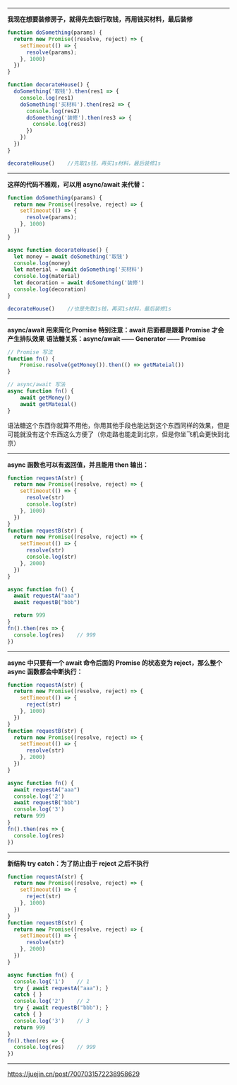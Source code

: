 
---

**我现在想要装修房子，就得先去银行取钱，再用钱买材料，最后装修**

```javascript
function doSomething(params) {
  return new Promise((resolve, reject) => {
    setTimeout(() => {
      resolve(params);
    }, 1000)
  })
}

function decorateHouse() {
  doSomething('取钱').then(res1 => {
    console.log(res1)
    doSomething('买材料').then(res2 => {
      console.log(res2)
      doSomething('装修').then(res3 => {
        console.log(res3)
      })
    })
  })
}

decorateHouse()    //先取1s钱，再买1s材料，最后装修1s
```

------------

**这样的代码不雅观，可以用 async/await 来代替：**

```javascript
function doSomething(params) {
  return new Promise((resolve, reject) => {
    setTimeout(() => {
      resolve(params);
    }, 1000)
  })
}

async function decorateHouse() {
  let money = await doSomething('取钱')
  console.log(money)
  let material = await doSomething('买材料')
  console.log(material)
  let decoration = await doSomething('装修')
  console.log(decoration)
}

decorateHouse()    //也是先取1s钱，再买1s材料，最后装修1s
```

------------

**async/await 用来简化 Promise**
**特别注意：await 后面都是跟着 Promise 才会产生排队效果**
**语法糖关系：async/await —— Generator —— Promise**

```javascript
// Promise 写法
function fn() {
	Promise.resolve(getMoney()).then(() => getMateial())
}

// async/await 写法
async function fn() {
	await getMoney()
	await getMateial()
}
```

语法糖这个东西你就算不用他，你用其他手段也能达到这个东西同样的效果，但是可能就没有这个东西这么方便了（你走路也能走到北京，但是你坐飞机会更快到北京）

------------

**async 函数也可以有返回值，并且能用 then 输出：**

```javascript
function requestA(str) {
  return new Promise((resolve, reject) => {
    setTimeout(() => {
      resolve(str)
      console.log(str)
    }, 1000)
  })
}
function requestB(str) {
  return new Promise((resolve, reject) => {
    setTimeout(() => {
      resolve(str)
      console.log(str)
    }, 2000)
  })
}

async function fn() {
  await requestA("aaa")
  await requestB("bbb")

  return 999
}
fn().then(res => {
  console.log(res)    // 999
})
```

------------

**async 中只要有一个 await 命令后面的 Promise 的状态变为 reject，那么整个 async 函数都会中断执行：**

```javascript
function requestA(str) {
  return new Promise((resolve, reject) => {
    setTimeout(() => {
      reject(str)
    }, 1000)
  })
}
function requestB(str) {
  return new Promise((resolve, reject) => {
    setTimeout(() => {
      resolve(str)
    }, 2000)
  })
}

async function fn() {
  await requestA("aaa")
  console.log('2')
  await requestB("bbb")
  console.log('3')
  return 999
}
fn().then(res => {
  console.log(res)
})
```


------------

**新结构 try catch：为了防止由于 reject 之后不执行**

```javascript
function requestA(str) {
  return new Promise((resolve, reject) => {
    setTimeout(() => {
      reject(str)
    }, 1000)
  })
}
function requestB(str) {
  return new Promise((resolve, reject) => {
    setTimeout(() => {
      resolve(str)
    }, 2000)
  })
}

async function fn() {
  console.log('1')    // 1
  try { await requestA("aaa"); }
  catch { }
  console.log('2')    // 2
  try { await requestB("bbb"); }
  catch { }
  console.log('3')    // 3 
  return 999
}
fn().then(res => {
  console.log(res)    // 999
})
```

------------

https://juejin.cn/post/7007031572238958629




